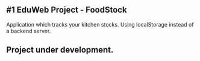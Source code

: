 ## #1 EduWeb Project - FoodStock

Application which tracks your kitchen stocks. Using localStorage instead of a backend server.

## Project under development.
